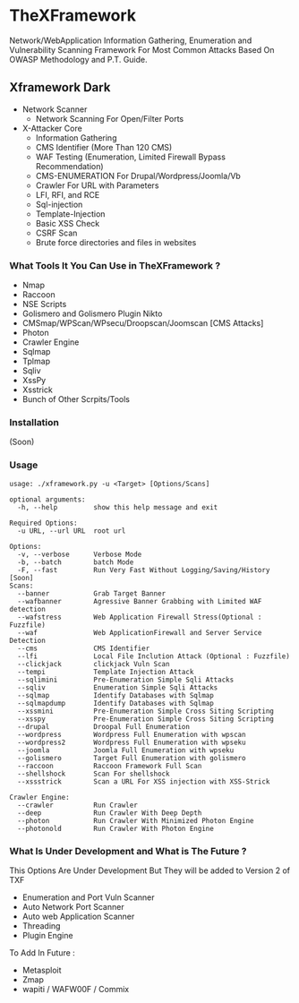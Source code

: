 # TheXFramework
Network/WebApplication Information Gathering, Enumeration and Vulnerability Scanning Framework For Most Common Attacks Based On OWASP Methodology and P.T. Guide. 
## Xframework Dark 
- Network Scanner  
  - Network Scanning For Open/Filter Ports 
- X-Attacker Core 
  - Information Gathering
  - CMS Identifier (More Than 120 CMS)
  - WAF Testing (Enumeration, Limited Firewall Bypass Recommendation) 
  - CMS-ENUMERATION For Drupal/Wordpress/Joomla/Vb
  - Crawler For URL with Parameters
  - LFI, RFI, and RCE
  - Sql-injection 
  - Template-Injection 
  - Basic XSS Check
  - CSRF Scan 
  - Brute force directories and files in websites
  
### What Tools It You Can Use in TheXFramework ?

- Nmap 
- Raccoon
- NSE Scripts 
- Golismero and Golismero Plugin Nikto
- CMSmap/WPScan/WPsecu/Droopscan/Joomscan [CMS Attacks]
- Photon 
- Crawler Engine
- Sqlmap 
- Tplmap 
- Sqliv 
- XssPy 
- Xsstrick
- Bunch of Other Scrpits/Tools

### Installation 
(Soon) 

### Usage 

    usage: ./xframework.py -u <Target> [Options/Scans]

    optional arguments:
      -h, --help         show this help message and exit

    Required Options:
      -u URL, --url URL  root url

    Options:
      -v, --verbose      Verbose Mode
      -b, --batch        batch Mode
      -F, --fast         Run Very Fast Without Logging/Saving/History [Soon]
    Scans:
      --banner           Grab Target Banner
      --wafbanner        Agressive Banner Grabbing with Limited WAF detection
      --wafstress        Web Application Firewall Stress(Optional : Fuzzfile)
      --waf              Web ApplicationFirewall and Server Service Detection
      --cms              CMS Identifier
      --lfi              Local File Inclution Attack (Optional : Fuzzfile)
      --clickjack        clickjack Vuln Scan
      --tempi            Template Injection Attack
      --sqlimini         Pre-Enumeration Simple Sqli Attacks
      --sqliv            Enumeration Simple Sqli Attacks
      --sqlmap           Identify Databases with Sqlmap
      --sqlmapdump       Identify Databases with Sqlmap
      --xssmini          Pre-Enumeration Simple Cross Siting Scripting
      --xsspy            Pre-Enumeration Simple Cross Siting Scripting
      --drupal           Droopal Full Enumeration
      --wordpress        Wordpress Full Enumeration with wpscan
      --wordpress2       Wordpress Full Enumeration with wpseku
      --joomla           Joomla Full Enumeration with wpseku
      --golismero        Target Full Enumeration with golismero
      --raccoon          Raccoon Framework Full Scan
      --shellshock       Scan For shellshock
      --xssstrick        Scan a URL For XSS injection with XSS-Strick

    Crawler Engine:
      --crawler          Run Crawler
      --deep             Run Crawler With Deep Depth
      --photon           Run Crawler With Minimized Photon Engine
      --photonold        Run Crawler With Photon Engine


### What Is Under Development and What is The Future ? 
This Options Are Under Development But They will be added to Version 2 of TXF 
 - Enumeration and Port Vuln Scanner 
 - Auto Network Port Scanner
 - Auto web Application Scanner
 - Threading
 - Plugin Engine

To Add In Future : 
  - Metasploit
  - Zmap
  - wapiti / WAFW00F / Commix
